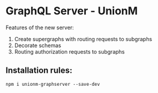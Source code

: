 # GraphQL Server - UnionM
Features of the new server:
1. Create supergraphs with routing requests to subgraphs
2. Decorate schemas
3. Routing authorization requests to subgraphs
## Installation rules:
```
npm i unionm-graphserver --save-dev
```
